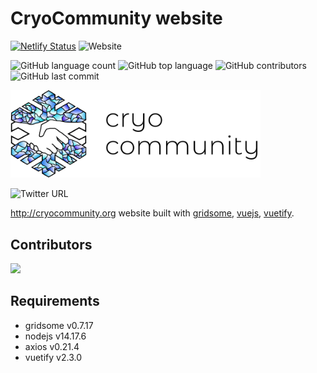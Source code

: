 
# CryoCommunity website

[![Netlify Status](https://api.netlify.com/api/v1/badges/720aeb1c-f3a8-419f-b08e-8cb6ff7d940b/deploy-status)](https://app.netlify.com/sites/cryocommunity/deploys)
![Website](https://img.shields.io/website?down_color=lightgrey&down_message=offline&up_message=online&url=http%3A%2F%2Fcryocommunity.org)

![GitHub language count](https://img.shields.io/github/languages/count/jzmejia/cryocommunity)
![GitHub top language](https://img.shields.io/github/languages/top/jzmejia/cryocommunity)
![GitHub contributors](https://img.shields.io/github/contributors/jzmejia/cryocommunity)
![GitHub last commit](https://img.shields.io/github/last-commit/jzmejia/cryocommunity?color=lightblue)


<img src="/src/assets/cc_logo_horizontal_color.png" width="400">

![Twitter URL](https://img.shields.io/twitter/url?label=%40CryoCommunity&style=social&url=https%3A%2F%2Ftwitter.com%2FCryoCommunity)

 http://cryocommunity.org website built with
 [gridsome](http://gridsome.org),
 [vuejs](http://vuejs.org), [vuetify](http://vuetifyjs.com).

## Contributors

<a href="https://github.com/jzmejia/cryocommunity/graphs/contributors">
  <img src="https://contrib.rocks/image?repo=jzmejia/cryocommunity" />
</a>

## Requirements

- gridsome v0.7.17
- nodejs v14.17.6
- axios v0.21.4
- vuetify v2.3.0
